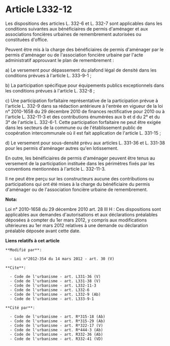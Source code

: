 # Article L332-12

Les dispositions des articles L. 332-6 et L. 332-7 sont applicables dans les conditions suivantes aux bénéficiaires de permis
d'aménager et aux associations foncières urbaines de remembrement autorisées ou constituées d'office. 

Peuvent être mis à la charge des bénéficiaires de permis d'aménager par le permis d'aménager ou de l'association foncière
urbaine par l'acte administratif approuvant le plan de remembrement : 

a) Le versement pour dépassement du plafond légal de densité dans les conditions prévues à l'article L. 333-9-1 ; 

b) La participation spécifique pour équipements publics exceptionnels dans les conditions prévues à l'article L. 332-8 ; 

c) Une participation forfaitaire représentative de la participation prévue à l'article L. 332-9 dans sa rédaction antérieure
à l'entrée en vigueur de la loi n° 2010-1658 du 29 décembre 2010 de finances rectificative pour 2010 ou à l'article L.
332-11-3 et des contributions énumérées aux b et d du 2° et du 3° de l'article L. 332-6-1. Cette participation forfaitaire ne
peut être exigée dans les secteurs de la commune ou de l'établissement public de coopération intercommunale où il est fait
application de l'article L. 331-15 ; 

d) Le versement pour sous-densité prévu aux articles L. 331-36 et L. 331-38 pour les permis d'aménager autres qu'en
lotissement. 

En outre, les bénéficiaires de permis d'aménager peuvent être tenus au versement de la participation instituée dans les
périmètres fixés par les conventions mentionnées à l'article L. 332-11-3. 

Il ne peut être perçu sur les constructeurs aucune des contributions ou participations qui ont été mises à la charge du
bénéficiaire du permis d'aménager ou de l'association foncière urbaine de remembrement.

**Nota:**

Loi n° 2010-1658 du 29 décembre 2010 art. 28 III H : Ces dispositions sont applicables aux demandes d'autorisations et aux
déclarations préalables déposées à compter du 1er mars 2012, y compris aux modifications ultérieures au 1er mars 2012
relatives à une demande ou déclaration préalable déposée avant cette date.

**Liens relatifs à cet article**

	**Modifié par**:

	  - Loi n°2012-354 du 14 mars 2012 - art. 30 (V)

	**Cite**:

	  - Code de l'urbanisme - art. L331-36 (V)
	  - Code de l'urbanisme - art. L331-38 (V)
	  - Code de l'urbanisme - art. L332-11-3
	  - Code de l'urbanisme - art. L332-6
	  - Code de l'urbanisme - art. L332-9 (Ab)
	  - Code de l'urbanisme - art. L333-9-1

	**Cité par**:

	  - Code de l'urbanisme - art. R*315-18 (Ab)
	  - Code de l'urbanisme - art. R*315-29 (Ab)
	  - Code de l'urbanisme - art. R*322-17 (V)
	  - Code de l'urbanisme - art. R*444-3 (Ab)
	  - Code de l'urbanisme - art. R332-36 (Ab)
	  - Code de l'urbanisme - art. R332-41 (VD)
